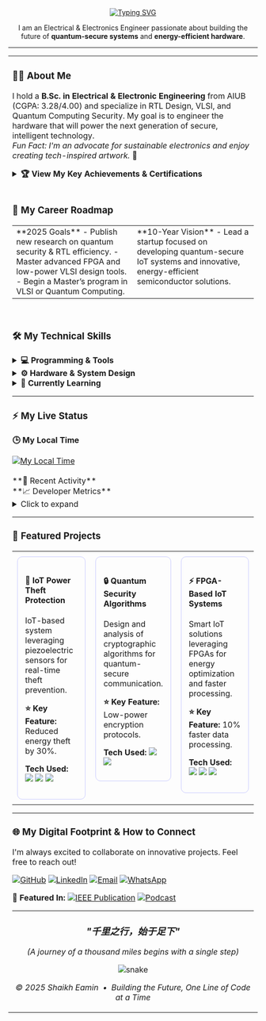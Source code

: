 <div align="center">
  <a href="https://github.com/ShaikhEamin">
    <img src="https://readme-typing-svg.herokuapp.com?font=JetBrains+Mono&size=30&pause=1000&color=E0DEF4&center=true&width=600&lines=Hi%2C+I'm+Shaikh+Eamin+👋;RTL+Designer+%7C+VLSI+Enthusiast;Quantum+Security+Analyst+%7C+IoT+Innovator" alt="Typing SVG" />
  </a>
</div>

<p align="center">
  I am an Electrical & Electronics Engineer passionate about building the future of <b>quantum-secure systems</b> and <b>energy-efficient hardware</b>.
</p>

---

<table width="100%" border="0">
<tr valign="top">
<td width="65%">

### <a id="-about-me"></a>👨‍💻 About Me
I hold a <b>B.Sc. in Electrical & Electronic Engineering</b> from AIUB (CGPA: 3.28/4.00) and specialize in RTL Design, VLSI, and Quantum Computing Security. My goal is to engineer the hardware that will power the next generation of secure, intelligent technology. 
<br>
*Fun Fact: I'm an advocate for sustainable electronics and enjoy creating tech-inspired artwork.* 🎨

<details>
<summary><b>🏆 View My Key Achievements & Certifications</b></summary>
  <ul>
    <li><b>Published Research:</b> My work on *Nutritional Information Extraction* was published in IEEE ICPEICES 2024.</li>
    <li><b>Trainee Engineer at DESCO:</b> Enhanced power distribution efficiency by 10%.</li>
    <li><b>Capstone Project Lead:</b> Designed an IoT-based theft detection system that reduced energy theft by 30%.</li>
    <li><b>Academic Excellence:</b> Achieved A+ grades in Power Systems Analysis and VLSI Design.</li>
    <li><b>Certifications:</b> Google Project Management, Semiconductor Fabrication 101 (Purdue), Google IT Support Professional.</li>
  </ul>
</details>

<br>

### 🎯 My Career Roadmap
<table width="100%">
<tr valign="top">
<td width="50%">
  **2025 Goals**
  - Publish new research on quantum security & RTL efficiency.
  - Master advanced FPGA and low-power VLSI design tools.
  - Begin a Master’s program in VLSI or Quantum Computing.
</td>
<td width="50%">
  **10-Year Vision**
  - Lead a startup focused on developing quantum-secure IoT systems and innovative, energy-efficient semiconductor solutions.
</td>
</tr>
</table>

<br>

### 🛠️ My Technical Skills
<details>
  <summary><b>💻 Programming & Tools</b></summary>
  <p>
    <a href="#"><img src="https://img.shields.io/badge/Python-3776AB?style=for-the-badge&logo=python&logoColor=white"></a>
    <a href="#"><img src="https://img.shields.io/badge/SystemVerilog-019267?style=for-the-badge&logo=verilog&logoColor=white"></a>
    <a href="#"><img src="https://img.shields.io/badge/MATLAB-0076A8?style=for-the-badge&logo=mathworks&logoColor=white"></a>
    <a href="#"><img src="https://img.shields.io/badge/Cadence-522E8E?style=for-the-badge&logo=cadence-design-systems&logoColor=white"></a>
    <a href="#"><img src="https://img.shields.io/badge/Altium%20Designer-A5915F?style=for-the-badge&logo=altium-designer&logoColor=white"></a>
    <a href="#"><img src="https://img.shields.io/badge/Git-F05032?style=for-the-badge&logo=git&logoColor=white"></a>
  </p>
</details>
<details>
  <summary><b>⚙️ Hardware & System Design</b></summary>
  <p>
    <a href="#"><img src="https://img.shields.io/badge/RTL%20Design-1C598E?style=for-the-badge&logo=verilog&logoColor=white"></a>
    <a href="#"><img src="https://img.shields.io/badge/FPGA%20Design-002D62?style=for-the-badge&logo=intel&logoColor=white"></a>
    <a href="#"><img src="https://img.shields.io/badge/VLSI%20Design-7C4DFF?style=for-the-badge&logo=e-learning&logoColor=white"></a>
    <a href="#"><img src="https://img.shields.io/badge/PCB%20Design-B38B59?style=for-the-badge&logo=altium-designer&logoColor=white"></a>
    <a href="#"><img src="https://img.shields.io/badge/IoT%20Systems-43B02A?style=for-the-badge&logo=iot&logoColor=white"></a>
  </p>
</details>
<details>
  <summary><b>🧠 Currently Learning</b></summary>
  <p>
    <a href="#"><img src="https://img.shields.io/badge/Advanced%20Quantum-5E2750?style=for-the-badge&logo=ibm&logoColor=white"></a>
    <a href="#"><img src="https://img.shields.io/badge/Low--Power%20VLSI-C00000?style=for-the-badge&logo=e-learning&logoColor=white"></a>
    <a href="#"><img src="https://img.shields.io/badge/Rust-000000?style=for-the-badge&logo=rust&logoColor=white"></a>
  </p>
</details>

---

### ⚡ My Live Status

**🕒 My Local Time**
<div>
  <a href="https://time.is/Khulna_Bangladesh" title="Time in Khulna, Bangladesh">
    <img src="https://img.shields.io/badge/dynamic/json?style=for-the-badge&logo=clock&logoColor=white&label=Local%20Time&query=%24.time&url=https%3A%2F%2Fworldtimeapi.org%2Fapi%2Ftimezone%2FAsia%2FDhaka" alt="My Local Time">
  </a>
</div>
<br>
**🔄 Recent Activity**
<br>
**📈 Developer Metrics**
<details>
<summary>Click to expand</summary>
  <p align="center">
    </p>
</details>

---

### 📂 Featured Projects

<table width="100%" border="0" style="border-collapse: collapse;">
  <tr valign="top">
    <td width="33%" style="padding:10px;">
      <div style="border:1px solid #c9cbff; border-radius:10px; padding:15px; height: 100%;">
        <h4>🚀 IoT Power Theft Protection</h4>
        <p>IoT-based system leveraging piezoelectric sensors for real-time theft prevention.</p>
        <p><b>⭐ Key Feature:</b> Reduced energy theft by 30%.</p>
        <p><b>Tech Used:</b> <img src="https://img.shields.io/badge/Verilog-019267?style=flat-square&logo=verilog"> <img src="https://img.shields.io/badge/Python-3776AB?style=flat-square&logo=python"> <img src="https://img.shields.io/badge/IoT-43B02A?style=flat-square&logo=iot"></p>
      </div>
    </td>
    <td width="33%" style="padding:10px;">
      <div style="border:1px solid #c9cbff; border-radius:10px; padding:15px; height: 100%;">
        <h4>🔒 Quantum Security Algorithms</h4>
        <p>Design and analysis of cryptographic algorithms for quantum-secure communication.</p>
        <p><b>⭐ Key Feature:</b> Low-power encryption protocols.</p>
        <p><b>Tech Used:</b> <img src="https://img.shields.io/badge/Python-3776AB?style=flat-square&logo=python"> <img src="https://img.shields.io/badge/MATLAB-0076A8?style=flat-square&logo=mathworks"></p>
      </div>
    </td>
    <td width="33%" style="padding:10px;">
      <div style="border:1px solid #c9cbff; border-radius:10px; padding:15px; height: 100%;">
        <h4>⚡ FPGA-Based IoT Systems</h4>
        <p>Smart IoT solutions leveraging FPGAs for energy optimization and faster processing.</p>
        <p><b>⭐ Key Feature:</b> 10% faster data processing.</p>
        <p><b>Tech Used:</b> <img src="https://img.shields.io/badge/Verilog-019267?style=flat-square&logo=verilog"> <img src="https://img.shields.io/badge/FPGA-002D62?style=flat-square&logo=intel"> <img src="https://img.shields.io/badge/IoT-43B02A?style=flat-square&logo=iot"></p>
      </div>
    </td>
  </tr>
</table>

---

### 🌐 My Digital Footprint & How to Connect

I'm always excited to collaborate on innovative projects. Feel free to reach out!
<p>
  <a href="https://github.com/ShaikhEamin" title="GitHub"><img src="https://img.shields.io/badge/-GitHub-181717?style=for-the-badge&logo=github" alt="GitHub"></a>
  <a href="https://www.linkedin.com/in/shaikh-eamin/" title="LinkedIn"><img src="https://img.shields.io/badge/-LinkedIn-0A66C2?style=for-the-badge&logo=linkedin" alt="LinkedIn"></a>
  <a href="mailto:Eamineee19@gmail.com" title="Email"><img src="https://img.shields.io/badge/-Email-D14836?style=for-the-badge&logo=gmail" alt="Email"></a>
  <a href="https://wa.me/8801980126253" title="WhatsApp"><img src="https://img.shields.io/badge/-WhatsApp-25D366?style=for-the-badge&logo=whatsapp" alt="WhatsApp"></a>
</p>
<p>
  <b>📰 Featured In:</b>
  <a href="[LINK-TO-YOUR-IEEE-PUBLICATION]"><img src="https://img.shields.io/badge/IEEE%20ICPEICES%202024-00629B?style=for-the-badge&logo=ieee" alt="IEEE Publication"></a>
  <a href="[LINK-TO-YOUR-PODCAST-FEATURE]"><img src="https://img.shields.io/badge/Tech%20Innovators%20Podcast-9933CC?style=for-the-badge&logo=podcast-addict" alt="Podcast"></a>
</p>

---

<div align="center">
  <i><h3>"千里之行，始于足下"</h3></i>
  <i>(A journey of a thousand miles begins with a single step)</i>
  <p align="center">
    <img src="https://raw.githubusercontent.com/ShaikhEamin/ShaikhEamin/main/grid-snake.svg" alt="snake">
  </p>
  <p>
    <i>© 2025 Shaikh Eamin &nbsp;•&nbsp; Building the Future, One Line of Code at a Time</i>
  </p>
</div>
